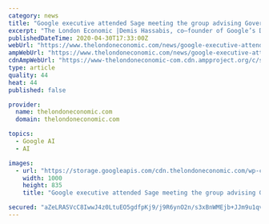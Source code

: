 ```yaml
---
category: news
title: "Google executive attended Sage meeting the group advising Government"
excerpt: "The London Economic |Demis Hassabis, co–founder of Google’s DeepMind division, was present for a meeting on March 18.| News"
publishedDateTime: 2020-04-30T17:33:00Z
webUrl: "https://www.thelondoneconomic.com/news/google-executive-attended-sage-meeting-the-group-advising-government/30/04/"
ampWebUrl: "https://www.thelondoneconomic.com/news/google-executive-attended-sage-meeting-the-group-advising-government/30/04/amp/"
cdnAmpWebUrl: "https://www-thelondoneconomic-com.cdn.ampproject.org/c/s/www.thelondoneconomic.com/news/google-executive-attended-sage-meeting-the-group-advising-government/30/04/amp/"
type: article
quality: 44
heat: 44
published: false

provider:
  name: thelondoneconomic.com
  domain: thelondoneconomic.com

topics:
  - Google AI
  - AI

images:
  - url: "https://storage.googleapis.com/cdn.thelondoneconomic.com/wp-content/uploads/2020/04/6c505a29-google-e1588267350243.jpg"
    width: 1000
    height: 835
    title: "Google executive attended Sage meeting the group advising Government"

secured: "aZeLRASVcC8IwwJ4z0LtuEO5gdfpKj9/j9R6ynO2n/s3xBnWMEjb+JJm9u1qvGjD2W69FJQGo5ivE9cLl+nJK194iwomFd9tC3jstryN7i8iANTX/TU8jX2A7hahFfVQs1nD6thSfCZwKewuKuEVqZJHLEmzPXzQafPytMGPL9j8c2PIsZo1mtLAs8swFUAWx6JvWnIsU8Yw2qOWDRVeZlq3BnmKJopRksSvkl34Ak1pX/3mDvCiS3tt1yC3P4thIF0+E/nMqXI8JLiMvkLx+2xTVlF2k0UkVk0+y1juvkqUjkwewiuMaRRWbYjSY9FArSP2KucFkH4cvuS+1wB/nsKcAU2iENgNSiIsalWuhrHu/TRt1iFIOnIUgv/8grCz5yDNDQGMWA2p7fJMUJ4QvGkQ/EpM8JKv2GiF9s+EmTqC/Wn1IwIee1WfT5X3mK6jzBovLGt2vrmtdXT8nOoS7d8cccoHJ2c3lYB0eZheDG8=;3UxxyiEdsno4rAA7CuZetA=="
---
```


